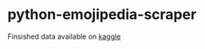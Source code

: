 # python-emojipedia-scraper

Finsished data available on [kaggle](https://www.kaggle.com/aadityasiva/emojis-with-their-description)
